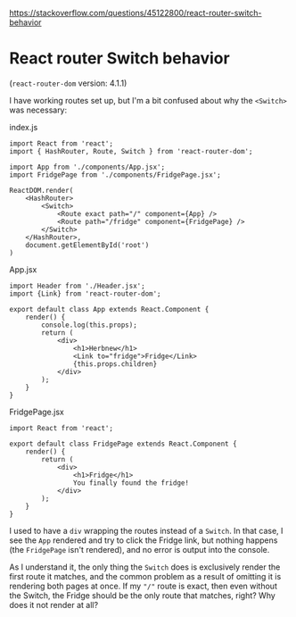 <a href="https://stackoverflow.com/questions/45122800/react-router-switch-behavior">https://stackoverflow.com/questions/45122800/react-router-switch-behavior</a><div id="articleHeader"><h1>React router Switch behavior</h1></div>

<p>(<code>react-router-dom</code> version: 4.1.1)</p>

<p>I have working routes set up, but I'm a bit confused about why the <code>&lt;Switch&gt;</code> was necessary:</p>

<p>index.js</p>

<pre><code>import React from 'react';
import { HashRouter, Route, Switch } from 'react-router-dom';

import App from './components/App.jsx';
import FridgePage from './components/FridgePage.jsx';

ReactDOM.render(
    &lt;HashRouter&gt;
        &lt;Switch&gt;
            &lt;Route exact path="/" component={App} /&gt;
            &lt;Route path="/fridge" component={FridgePage} /&gt;
        &lt;/Switch&gt;
    &lt;/HashRouter&gt;,
    document.getElementById('root')
)
</code></pre>

<p>App.jsx</p>

<pre><code>import Header from './Header.jsx';
import {Link} from 'react-router-dom';

export default class App extends React.Component {
    render() {
        console.log(this.props);
        return (
            &lt;div&gt;
                &lt;h1&gt;Herbnew&lt;/h1&gt;
                &lt;Link to="fridge"&gt;Fridge&lt;/Link&gt;
                {this.props.children}
            &lt;/div&gt;
        );
    }
}
</code></pre>

<p>FridgePage.jsx</p>

<pre><code>import React from 'react';

export default class FridgePage extends React.Component {
    render() {
        return (
            &lt;div&gt;
                &lt;h1&gt;Fridge&lt;/h1&gt;
                You finally found the fridge!
            &lt;/div&gt;
        );
    }
}
</code></pre>

<p>I used to have a <code>div</code> wrapping the routes instead of a <code>Switch</code>. In that case, I see the <code>App</code> rendered and try to click the Fridge link, but nothing happens (the <code>FridgePage</code> isn't rendered), and no error is output into the console.</p>

<p>As I understand it, the only thing the <code>Switch</code> does is exclusively render the first route it matches, and the common problem as a result of omitting it is rendering both pages at once.  If my <code>"/"</code> route is exact, then even without the Switch, the Fridge should be the only route that matches, right? Why does it not render at all?</p>
    